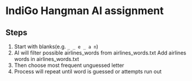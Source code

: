 # IndiGo Hangman AI assignment

## Steps
1) Start with blanks(e.g. `_ _ e _ a n`)
2) AI will filter possible airlines_words from airlines_words.txt
       Add airlines words in airlines_words.txt
3) Then choose most frequent unguessed letter
4) Process will repeat until word is guessed or attempts run out
